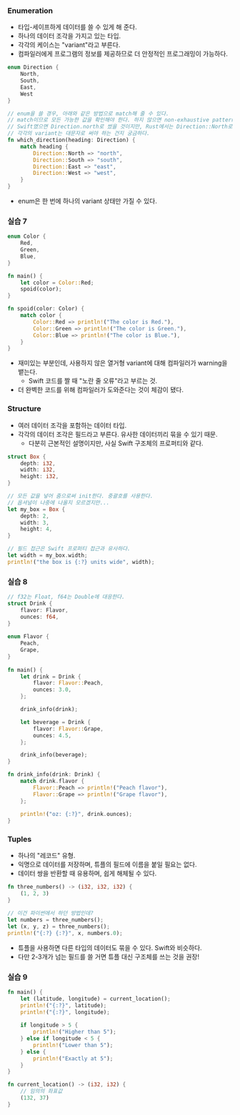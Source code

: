 ### Enumeration
- 타입-세이프하게 데이터를 쓸 수 있게 해 준다.
- 하나의 데이터 조각을 가지고 있는 타입.
- 각각의 케이스는 "variant"라고 부른다.
- 컴파일러에게 프로그램의 정보를 제공하므로 더 안정적인 프로그래밍이 가능하다.
``` rust
enum Direction {
    North,
    South,
    East,
    West
}

// enum을 쓸 경우, 아래와 같은 방법으로 match해 줄 수 있다.
// match이므로 모든 가능한 값을 확인해야 한다. 하지 않으면 non-exhaustive patterns 에러가 뜬다.
// Swift였으면 Direction.north로 썼을 것이지만, Rust에서는 Direction::North로 쓴다.
// 각각의 variant는 대문자로 써야 하는 건지 궁금하다.
fn which_direction(heading: Direction) {
    match heading {
        Direction::North => "north",
        Direction::South => "south",
        Direction::East => "east",
        Direction::West => "west",
    }
}
```
- enum은 한 번에 하나의 variant 상태만 가질 수 있다.
### 실습 7
``` rust
enum Color {
    Red,
    Green,
    Blue,
}

fn main() {
    let color = Color::Red;
    spoid(color);
}

fn spoid(color: Color) {
    match color {
        Color::Red => println!("The color is Red."),
        Color::Green => println!("The color is Green."),
        Color::Blue => println!("The color is Blue."),
    }
}
```
- 재미있는 부분인데, 사용하지 않은 열거형 variant에 대해 컴파일러가 warning을 뱉는다.
    - Swift 코드를 짤 때 "노란 줄 오류"라고 부르는 것.
- 더 완벽한 코드를 위해 컴파일러가 도와준다는 것이 체감이 됐다.
### Structure
- 여러 데이터 조각을 포함하는 데이터 타입.
- 각각의 데이터 조각은 필드라고 부른다. 유사한 데이터끼리 묶을 수 있기 때문.
    - 다분히 근본적인 설명이지만, 사실 Swift 구조체의 프로퍼티와 같다.
``` rust
struct Box {
    depth: i32,
    width: i32,
    height: i32,
}

// 모든 값을 넣어 줌으로써 init한다. 중괄호를 사용한다.
// 옵셔널이 나중에 나올지 모르겠지만...
let my_box = Box {
    depth: 2,
    width: 3,
    height: 4,
}

// 필드 접근은 Swift 프로퍼티 접근과 유사하다.
let width = my_box.width;
println!("the box is {:?} units wide", width);
```
### 실습 8
``` rust
// f32는 Float, f64는 Double에 대응한다.
struct Drink {
    flavor: Flavor,
    ounces: f64,
}
  
enum Flavor {
    Peach,
    Grape,
}
  
fn main() {
    let drink = Drink {
        flavor: Flavor::Peach,
        ounces: 3.0,
    };

    drink_info(drink);

    let beverage = Drink {
        flavor: Flavor::Grape,
        ounces: 4.5,
    };

    drink_info(beverage);
}

fn drink_info(drink: Drink) {
    match drink.flavor {
        Flavor::Peach => println!("Peach flavor"),
        Flavor::Grape => println!("Grape flavor"),
    };
    
    println!("oz: {:?}", drink.ounces);
}
```
### Tuples
- 하나의 "레코드" 유형.
- 익명으로 데이터를 저장하며, 튜플의 필드에 이름을 붙일 필요는 없다.
- 데이터 쌍을 반환할 때 유용하며, 쉽게 해체될 수 있다.
``` rust
fn three_numbers() -> (i32, i32, i32) {
    (1, 2, 3)
}

// 이건 파이썬에서 하던 방법인데?
let numbers = three_numbers();
let (x, y, z) = three_numbers();
println!("{:?} {:?}", x, numbers.0);
```
- 튜플을 사용하면 다른 타입의 데이터도 묶을 수 있다. Swift와 비슷하다.
- 다만 2-3개가 넘는 필드를 쓸 거면 튜플 대신 구조체를 쓰는 것을 권장!
### 실습 9
``` rust
fn main() {
    let (latitude, longitude) = current_location();
    println!("{:?}", latitude);
    println!("{:?}", longitude);
    
    if longitude > 5 {
        println!("Higher than 5");
    } else if longitude < 5 {
        println!("Lower than 5");
    } else {
        println!("Exactly at 5");
    }
}

fn current_location() -> (i32, i32) {
    // 임의의 좌표값
    (132, 37)
}
```
